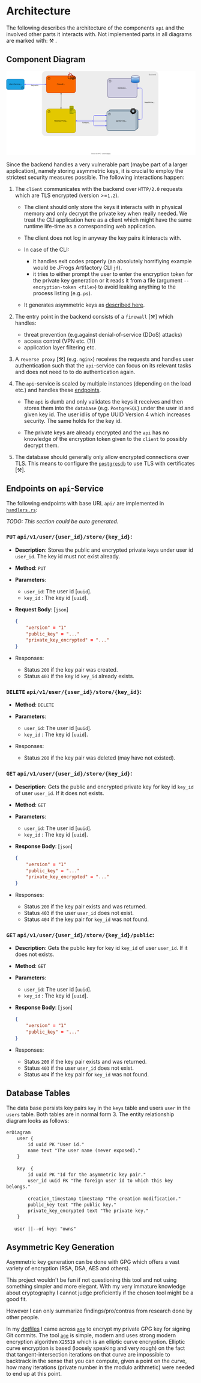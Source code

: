 # Architecture

The following describes the architecture of the components `api` and the
involved other parts it interacts with. Not implemented parts in all diagrams
are marked with: ⚒ .

## Component Diagram

<div style="text-align:center">
    <img src="deployment.drawio.svg" alt="Architecture"/>
</div>

Since the backend handles a very vulnerable part (maybe part of a larger
application), namely storing asymmetric keys, it is crucial to employ the
strictest security measures possible. The following interactions happen:

1. The `client` communicates with the backend over `HTTP/2.0` requests which are
   TLS encrypted (version >=`1.2`).

   - The client should only store the keys it interacts with in physical memory
     and only decrypt the private key when really needed. We treat the CLI
     application here as a client which might have the same runtime life-time as
     a corresponding web application.

   - The client does not log in anyway the key pairs it interacts with.

   - In case of the CLI:

     - it handles exit codes properly (an absolutely horrifiying example would
       be JFrogs Artifactory CLI `jf`).
     - it tries to either prompt the user to enter the encryption token for the
       private key generation or it reads it from a file (argument
       `--encryption-token <file>`) to avoid leaking anything to the process
       listing (e.g. `ps`).

   - It generates asymmetric keys as
     [described here](#asymmetric-key-generation).

2. The entry point in the backend consists of a `firewall` [⚒] which handles:

   - threat prevention (e.g.against denial-of-service (DDoS) attacks)
   - access control (VPN etc. (?))
   - application layer filtering etc.

3. A `reverse proxy` [⚒] (e.g. `nginx`) receives the requests and handles user
   authentication such that the `api`-service can focus on its relevant tasks
   and does not need to to do authentication again.

4. The `api`-service is scaled by multiple instances (depending on the load
   etc.) and handles these [endpoints](#endpoints-on-api-service).

   - The `api` is dumb and only validates the keys it receives and then stores
     them into the `database` (e.g. `PostgreSQL`) under the user id and given
     key id. The user id is of type UUID Version 4 which increases security. The
     same holds for the key id.

   - The private keys are already encrypted and the `api` has no knowledge of
     the encryption token given to the `client` to possibly decrypt them.

5. The database should generally only allow encrypted connections over TLS. This
   means to configure the [`postgresdb`](../manifests/postgresdb) to use TLS
   with certificates [⚒].

## Endpoints on `api`-Service

The following endpoints with base URL `api/` are implemented in
[`handlers.rs`](../components/api/handlers.rs):

_TODO: This section could be auto generated._

### `PUT` **`api/v1/user/{user_id}/store/{key_id}`**:

- **Description**: Stores the public and encrypted private keys under user id
  `user_id`. The key id must not exist already.

- **Method**: `PUT`
- **Parameters**:

  - `user_id`: The user id [`uuid`].
  - `key_id` : The key id [`uuid`].

- **Request Body**: [`json`]

  ```json
  {
      "version" = "1"
      "public_key" = "..."
      "private_key_encrypted" = "..."
  }
  ```

- Responses:

  - Status `200` if the key pair was created.
  - Status `403` if the key id `key_id` already exists.

### `DELETE` **`api/v1/user/{user_id}/store/{key_id}`**:

- **Method**: `DELETE`
- **Parameters**:

  - `user_id`: The user id [`uuid`].
  - `key_id` : The key id [`uuid`].

- Responses:

  - Status `200` if the key pair was deleted (may have not existed).

### `GET` **`api/v1/user/{user_id}/store/{key_id}`**:

- **Description**: Gets the public and encrypted private key for key id `key_id`
  of user `user_id`. If it does not exists.

- **Method**: `GET`
- **Parameters**:

  - `user_id`: The user id [`uuid`].
  - `key_id` : The key id [`uuid`].

- **Response Body**: [`json`]

  ```json
  {
      "version" = "1"
      "public_key" = "..."
      "private_key_encrypted" = "..."
  }
  ```

- Responses:
  - Status `200` if the key pair exists and was returned.
  - Status `403` if the user `user_id` does not exist.
  - Status `404` if the key pair for `key_id` was not found.

### `GET` **`api/v1/user/{user_id}/store/{key_id}/public`**:

- **Description**: Gets the public key for key id `key_id` of user `user_id`. If
  it does not exists.

- **Method**: `GET`
- **Parameters**:

  - `user_id`: The user id [`uuid`].
  - `key_id` : The key id [`uuid`].

- **Response Body**: [`json`]

  ```json
  {
      "version" = "1"
      "public_key" = "..."
  }
  ```

- Responses:
  - Status `200` if the key pair exists and was returned.
  - Status `403` if the user `user_id` does not exist.
  - Status `404` if the key pair for `key_id` was not found.

## Database Tables

The data base persists key pairs `key` in the `keys` table and users `user` in
the `users` table. Both tables are in normal form 3. The entity relationship
diagram looks as follows:

```mermaid
erDiagram
    user {
        id uuid PK "User id."
        name text "The user name (never exposed)."
    }

    key  {
        id uuid PK "Id for the asymmetric key pair."
        user_id uuid FK "The foreign user id to which this key belongs."

        creation_timestamp timestamp "The creation modification."
        public_key text "The public key."
        private_key_encrypted text "The private key."
    }

   user ||--o{ key: "owns"

```

## Asymmetric Key Generation

Asymmetric key generation can be done with GPG which offers a vast variety of
encryption (RSA, DSA, AES and others).

This project wouldn't be fun if not questioning this tool and not using
something simpler and more elegant. With my very immature knowledge about
cryptography I cannot judge proficiently if the chosen tool might be a good fit.

However I can only summarize findings/pro/contras from research done by other
people.

In my
[dotfiles](https://github.com/gabyx/dotfiles/blob/main/config/dot_config/gnupg/encrypted_gabyx-private.asc.age)
I came across [`age`](https://github.com/FiloSottile/age) to encrypt my private
GPG key for signing Git commits. The tool
[`age`](https://github.com/FiloSottile/age) is simple, modern and uses strong
modern encryption algorithm `X25519` which is an elliptic curve encryption.
Elliptic curve encryption is based (loosely speaking and very rough) on the fact
that tangent-intersection iterations on that curve are impossible to backtrack
in the sense that you can compute, given a point on the curve, how many
iterations (private number in the modulo arithmetic) were needed to end up at
this point.
